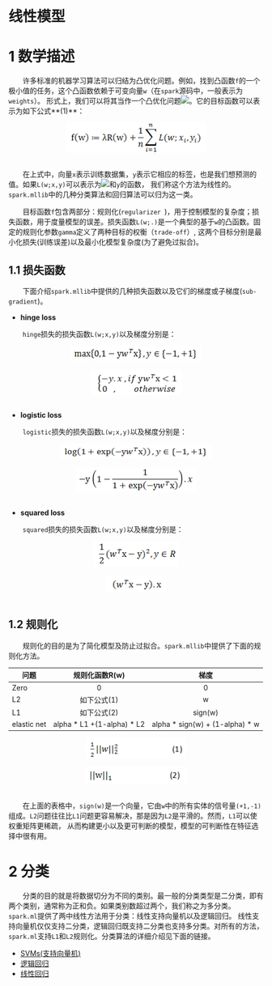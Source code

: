 # 线性模型

# 1 数学描述

&emsp;&emsp;许多标准的机器学习算法可以归结为凸优化问题。例如，找到凸函数`f`的一个极小值的任务，这个凸函数依赖于可变向量`w`（在`spark`源码中，一般表示为`weights`）。
形式上，我们可以将其当作一个凸优化问题<img src="http://www.forkosh.com/mathtex.cgi?{min}_{w}f(w)">。它的目标函数可以表示为如下公式**(1)**：

<div  align="center"><img src="imgs/introduce1.png" width = "280" height = "60" alt="objective function" align="center" /></div><br>

&emsp;&emsp;在上式中，向量`x`表示训练数据集，`y`表示它相应的标签，也是我们想预测的值。如果`L(w;x,y)`可以表示为<img src="http://www.forkosh.com/mathtex.cgi?{w}^{T}x">和`y`的函数，
我们称这个方法为线性的。`spark.mllib`中的几种分类算法和回归算法可以归为这一类。

&emsp;&emsp;目标函数`f`包含两部分：规则化(`regularizer `)，用于控制模型的复杂度；损失函数，用于度量模型的误差。损失函数`L(w;.)`是一个典型的基于`w`的凸函数。固定的规则化参数`gamma`定义了两种目标的权衡（`trade-off`）,
这两个目标分别是最小化损失(训练误差)以及最小化模型复杂度(为了避免过拟合)。

## 1.1 损失函数

&emsp;&emsp;下面介绍`spark.mllib`中提供的几种损失函数以及它们的梯度或子梯度(`sub-gradient`)。

- **hinge loss**

&emsp;&emsp;`hinge`损失的损失函数`L(w;x,y)`以及梯度分别是：

<div  align="center"><img src="imgs/1.1.png" width = "260" height = "30" alt="objective function" align="center" /></div><br>
<div  align="center"><img src="imgs/1.2.png" width = "180" height = "50" alt="objective function" align="center" /></div><br>

- **logistic  loss**

&emsp;&emsp;`logistic`损失的损失函数`L(w;x,y)`以及梯度分别是：

<div  align="center"><img src="imgs/1.3.png" width = "300" height = "30" alt="objective function" align="center" /></div><br>
<div  align="center"><img src="imgs/1.4.png" width = "240" height = "50" alt="objective function" align="center" /></div><br>

- **squared   loss**

&emsp;&emsp;`squared`损失的损失函数`L(w;x,y)`以及梯度分别是：

<div  align="center"><img src="imgs/1.5.png" width = "170" height = "50" alt="objective function" align="center" /></div><br>
<div  align="center"><img src="imgs/1.6.png" width = "120" height = "35" alt="objective function" align="center" /></div><br>

## 1.2 规则化

&emsp;&emsp;规则化的目的是为了简化模型及防止过拟合。`spark.mllib`中提供了下面的规则化方法。

| 问题       | 规则化函数R(w)   | 梯度 |
| ------------- |:-------------:|:-------------:|
| Zero       | 0 | 0 |
| L2         | 如下公式(1) | w |
| L1         | 如下公式(2) | sign(w) |
| elastic net | alpha * L1 +(1-alpha) * L2 | alpha * sign(w) + (1-alpha) * w |

<div  align="center"><img src="imgs/1.7.png" width = "200" height = "40" alt="objective function" align="center" /></div><br>
<div  align="center"><img src="imgs/1.8.png" width = "200" height = "35" alt="objective function" align="center" /></div><br>

&emsp;&emsp;在上面的表格中，`sign(w)`是一个向量，它由`w`中的所有实体的信号量`(+1,-1)`组成。`L2`问题往往比`L1`问题更容易解决，那是因为`L2`是平滑的。然而，`L1`可以使权重矩阵更稀疏，
从而构建更小以及更可判断的模型，模型的可判断性在特征选择中很有用。

# 2 分类

&emsp;&emsp;分类的目的就是将数据切分为不同的类别。最一般的分类类型是二分类，即有两个类别，通常称为正和负。如果类别数超过两个，我们称之为多分类。`spark.ml`提供了两中线性方法用于分类：线性支持向量机以及逻辑回归。
线性支持向量机仅仅支持二分类，逻辑回归既支持二分类也支持多分类。对所有的方法，`spark.ml`支持`L1`和`L2`规则化。分类算法的详细介绍见下面的链接。

* [SVMs(支持向量机)](支持向量机/lsvm.md)
* [逻辑回归](逻辑回归/logic-regression.md)
* [线性回归](回归/regression.md)

